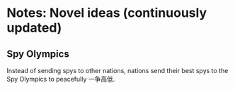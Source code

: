 # Notes: Novel ideas (continuously updated)
## Spy Olympics
Instead of sending spys to other nations, nations send their best spys to the Spy Olympics to peacefully 一争高低. 
